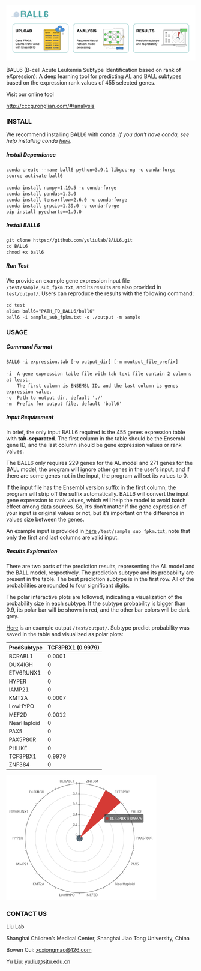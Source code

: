 ![image-20211214132216676](https://github.com/yuliulab/BALL6/blob/main/docs/web-banner.png?raw=true)

BALL6 (B-cell Acute Leukemia Subtype Identification based on rank of eXpression): A deep learning tool for predicting AL and BALL subtypes based on the expression rank values of 455 selected genes.


Visit our online tool

http://cccg.ronglian.com/#/analysis



### INSTALL

We recommend installing BALL6 with conda. *If you don't have conda, see help installing conda [here](https://conda.io/en/latest/miniconda.html).*

#####  Install Dependence
```shell
conda create --name ball6 python=3.9.1 libgcc-ng -c conda-forge
source activate ball6

conda install numpy=1.19.5 -c conda-forge
conda install pandas=1.3.0
conda install tensorflow=2.6.0 -c conda-forge
conda install grpcio=1.39.0 -c conda-forge
pip install pyecharts==1.9.0
```
##### Install BALL6
```shell
git clone https://github.com/yuliulab/BALL6.git
cd BALL6
chmod +x ball6
```
##### Run Test

We provide an example gene expression input file `/test/sample_sub_fpkm.txt`, and its results are also provided in `test/output/`. Users can reproduce the results with the following command:

```shell
cd test
alias ball6="PATH_TO_BALL6/ball6"
ball6 -i sample_sub_fpkm.txt -o ./output -m sample
```

### USAGE

##### Command  Format

```
BALL6 -i expression.tab [-o output_dir] [-m moutput_file_prefix]

-i  A gene expression table file with tab text file contain 2 columns at least.
    The first column is ENSEMBL ID, and the last column is genes expression value.  
-o  Path to output dir, default './'  
-m  Prefix for output file, default 'ball6'  
```

##### Input Requirement
In brief, the only input BALL6 required is the 455 genes expression table with **tab-separated**. The first column in the table should be the Ensembl gene ID, and the last column should be gene expression values or rank values.

The BALL6 only requires 229 genes for the AL model and 271 genes for the BALL model, the program will ignore other genes in the user’s input, and if there are some genes not in the input, the program will set its values to 0.

If the input file has the Ensembl version suffix in the first column, the program will strip off the suffix automatically. BALL6 will convert the input gene expression to rank values, which will help the model to avoid batch effect among data sources. So, it’s don’t matter if the gene expression of your input is original values or not, but it’s important on the difference in values size between the genes. 

An example input is provided in [here](https://github.com/yuliulab/BALL6/blob/main/test/sample_sub_fpkm.txt) `/test/sample_sub_fpkm.txt`, note that only the first and last columns are valid input.

##### Results Explanation
There are two parts of the prediction results, representing the AL model and the BALL model, respectively. The prediction subtype and its probability are present in the table. The best prediction subtype is in the first row. All of the probabilities are rounded to four significant digits.

The polar interactive plots are followed, indicating a visualization of the probability size in each subtype. If the subtype probability is bigger than 0.9, its polar bar will be shown in red, and the other bar colors will be dark grey.

[Here](https://github.com/yuliulab/BALL6/blob/main/test/output/pydf_ball_sample.tab) is an example output `/test/output/`. Subtype predict probability was saved in the table and visualized as polar plots:

| PredSubtype | TCF3PBX1 (0.9979) |
| ----------- | ----------------- |
| BCRABL1     | 0.0001            |
| DUX4IGH     | 0                 |
| ETV6RUNX1   | 0                 |
| HYPER       | 0                 |
| IAMP21      | 0                 |
| KMT2A       | 0.0007            |
| LowHYPO     | 0                 |
| MEF2D       | 0.0012            |
| NearHaploid | 0                 |
| PAX5        | 0                 |
| PAX5P80R    | 0                 |
| PHLIKE      | 0                 |
| TCF3PBX1    | 0.9979            |
| ZNF384      | 0                 |

<img src='https://github.com/yuliulab/BALL6/blob/main/docs/polar-example.png' width='400px'>

### CONTACT US
Liu Lab

Shanghai Children’s Medical Center, Shanghai Jiao Tong University, China

Bowen Cui: xcxiongmao@126.com 

Yu Liu: yu.liu@sjtu.edu.cn